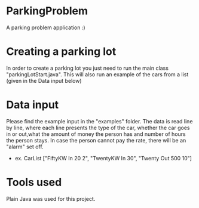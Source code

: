 # ParkingProblem

A parking problem application :)

# Creating a parking lot

In order to create a parking lot you just need to run the main class "parkingLotStart.java". This will also run an example of the cars from a list (given in the Data input below)

# Data input

Please find the example input in the "examples" folder. The data is read line by line, where each line presents the type of the car, whether the car goes in or out,what the amount of money the person has and number of hours the person stays. In case the person cannot pay the rate, there will be an "alarm" set off.

- ex. CarList ["FiftyKW In 20 2", "TwentyKW In 30", "Twenty Out 500 10"]

# Tools used

Plain Java was used for this project.
